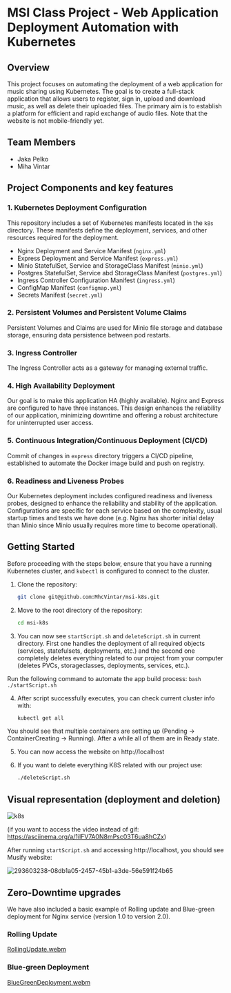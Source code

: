 # MSI Class Project - Web Application Deployment Automation with Kubernetes

## Overview
This project focuses on automating the deployment of a web application for music sharing using Kubernetes. The goal is to create a full-stack application that allows users to register, sign in, upload and download music, as well as delete their uploaded files. The primary aim is to establish a platform for efficient and rapid exchange of audio files. Note that the website is not mobile-friendly yet.

## Team Members
- Jaka Pelko
- Miha Vintar

## Project Components and key features

### 1. Kubernetes Deployment Configuration

This repository includes a set of Kubernetes manifests located in the `k8s` directory. These manifests define the deployment, services, and other resources required for the deployment.

- Nginx Deployment and Service Manifest (`nginx.yml`)
- Express Deployment and Service Manifest (`express.yml`)
- Minio StatefulSet, Service and StorageClass Manifest (`minio.yml`)
- Postgres StatefulSet, Service abd StorageClass Manifest (`postgres.yml`)
- Ingress Controller Configuration Manifest (`ingress.yml`)
- ConfigMap Manifest (`configmap.yml`)
- Secrets Manifest (`secret.yml`)

### 2. Persistent Volumes and Persistent Volume Claims
Persistent Volumes and Claims are used for Minio file storage and database storage, ensuring data persistence between pod restarts.

### 3. Ingress Controller
The Ingress Controller acts as a gateway for managing external traffic.

### 4. High Availability Deployment
Our goal is to make this application HA (highly available). Nginx and Express are configured to have three instances. This design enhances the reliability of our application, minimizing downtime and offering a robust architecture for uninterrupted user access.


### 5. Continuous Integration/Continuous Deployment (CI/CD)
Commit of changes in `express` directory triggers a CI/CD pipeline, established to automate the Docker image build and push on registry.

### 6. Readiness and Liveness Probes

Our Kubernetes deployment includes configured readiness and liveness probes, designed to enhance the reliability and stability of the application. Configurations are specific for each service based on the complexity, usual startup times and tests we have done (e.g. Nginx has shorter initial delay than Minio since Minio usually requires more time to become operational).

## Getting Started
Before proceeding with the steps below, ensure that you have a running Kubernetes cluster, and `kubectl` is configured to connect to the cluster.

1. Clone the repository:

    ```bash
    git clone git@github.com:MhcVintar/msi-k8s.git
    ```

2. Move to the root directory of the repository:

    ```bash
    cd msi-k8s
    ```

3. You can now see `startScript.sh` and `deleteScript.sh` in current directory. First one handles the deployment of all required objects (services, statefulsets, deployments, etc.) and the second one completely deletes everything related to our project from your computer (deletes PVCs, storageclasses, deployments, services, etc.).

  Run the following command to automate the app build process:
    ```bash
    ./startScript.sh
    ```

4. After script successfully executes, you can check current cluster info with:

    ```bash
    kubectl get all
    ```

  You should see that multiple containers are setting up (Pending -> ContainerCreating -> Running). After a while all of them are in Ready state.

5. You can now access the website on http://localhost

6. If you want to delete everything K8S related with our project use: 
    ```bash
    ./deleteScript.sh
    ```

## Visual representation (deployment and deletion)

![k8s](https://github.com/MhcVintar/msi-k8s/assets/69330734/81e9c128-ae40-41a3-97f0-407b77e53407)

(if you want to access the video instead of gif: https://asciinema.org/a/1ilFV7A0N8mPsc03T6ua8hCZx)

After running `startScript.sh` and accessing http://localhost, you should see Musify website:

![293603238-08db1a05-2457-45b1-a3de-56e591f24b65](https://github.com/MhcVintar/msi-k8s/assets/69330734/f466c438-5995-41fc-977c-3e0ca4fe175a)

## Zero-Downtime upgrades
We have also included a basic example of Rolling update and Blue-green deployment for Nginx service (version 1.0 to version 2.0).

### Rolling Update

[RollingUpdate.webm](https://github.com/MhcVintar/msi-k8s/assets/69330734/1abc4b69-cbb3-4612-ab70-793e83f863d7)

### Blue-green Deployment

[BlueGreenDeployment.webm](https://github.com/MhcVintar/msi-k8s/assets/69330734/24e00af3-d673-4827-907e-d538dada42f6)

